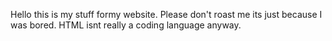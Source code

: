 Hello this is my stuff formy website. Please don't roast me its just because I was bored. HTML isnt really a coding language anyway.
